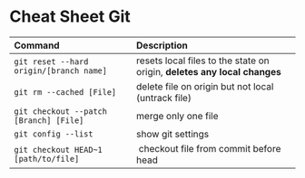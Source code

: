 # Cheat Sheet Git

Command | Description
:--- | :---
`git reset --hard origin/[branch name]` | resets local files to the state on origin, **deletes any local changes**
`git rm --cached [File]` | delete file on origin but not local (untrack file)
`git checkout --patch [Branch] [File]`| merge only one file
`git config --list`| show git settings
`git checkout HEAD~1 [path/to/file]` | checkout file from commit before head


